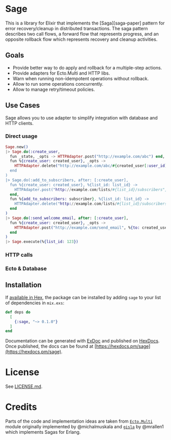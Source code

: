 # Sage

This is a library for Elixir that implements the [Saga][saga-paper] pattern for
error recovery/cleanup in distributed transactions. The saga pattern describes
two call flows, a forward flow that represents progress, and an opposite
rollback flow which represents recovery and cleanup activities.

## Goals

- Provide better way to do apply and rollback for a multiple-step actions.
- Provide adapters for Ecto.Multi and HTTP libs.
- Warn when running non-idempotent operations without rollback.
- Allow to run some operations concurrently.
- Allow to manage retry/timeout policies.

## Use Cases

Sage allows you to use adapter to simplify integration with database and HTTP clients.

### Direct usage

```elixir
Sage.new()
|> Sage.do(:create_user,
  fun _state, _opts -> HTTPAdapter.post("http://example.com/abc") end,
  fun %{create_user: created_user}, _opts ->
    HTTPAdapter.delete("http://example.com/abc/#{created_user[:user_id]")
  end
)
|> Sage.do(:add_to_subscribers, after: [:create_user],
  fun %{create_user: created_user}, %{list_id: list_id} ->
    HTTPAdapter.post("http://example.com/lists/#{list_id}/subscribers", created_user)
  end,
  fun %{add_to_subscribers: subscriber}, %{list_id: list_id} ->
    HTTPAdapter.delete("http://example.com/lists/#{list_id}/subscribers/#{subscriber[:subscribe_id]")
  end
)
|> Sage.do(:send_welcome_email, after: [:create_user],
  fun %{create_user: created_user}, _opts ->
    HTTPAdapter.post("http://example.com/send_email", %{to: created_user.email, body: "Hello there!"})
  end
)
|> Sage.execute(%{list_id: 123})
```

### HTTP calls


### Ecto & Database

## Installation

If [available in Hex](https://hex.pm/docs/publish), the package can be installed
by adding `sage` to your list of dependencies in `mix.exs`:

```elixir
def deps do
  [
    {:sage, "~> 0.1.0"}
  ]
end
```

Documentation can be generated with [ExDoc](https://github.com/elixir-lang/ex_doc)
and published on [HexDocs](https://hexdocs.pm). Once published, the docs can
be found at [https://hexdocs.pm/sage](https://hexdocs.pm/sage).


# License

See [LICENSE.md](LICENSE.md).

# Credits

Parts of the code and implementation ideas are taken from [`Ecto.Multi`](https://github.com/elixir-ecto/ecto/blob/master/lib/ecto/multi.ex) module originally implemented by @michalmuskala and [`gisla`](https://github.com/mrallen1/gisla) by @mrallen1 which implements Sagas for Erlang.
